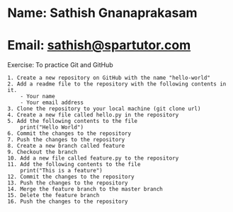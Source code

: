 # Name: Sathish Gnanaprakasam

# Email: sathish@spartutor.com

Exercise: To practice Git and GitHub

    1. Create a new repository on GitHub with the name "hello-world"
    2. Add a readme file to the repository with the following contents in it.
        - Your name
        - Your email address
    3. Clone the repository to your local machine (git clone url)
    4. Create a new file called hello.py in the repository
    5. Add the following contents to the file
        print("Hello World")
    6. Commit the changes to the repository
    7. Push the changes to the repository
    8. Create a new branch called feature
    9. Checkout the branch
    10. Add a new file called feature.py to the repository
    11. Add the following contents to the file
        print("This is a feature")
    12. Commit the changes to the repository
    13. Push the changes to the repository
    14. Merge the feature branch to the master branch
    15. Delete the feature branch
    16. Push the changes to the repository
